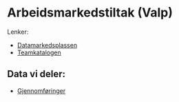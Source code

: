 # Arbeidsmarkedstiltak (Valp)

Lenker:
 - [Datamarkedsplassen](https://data.ansatt.nav.no/dataproduct/48c6dab9-d236-4088-bb48-0a59007148c9/Arbeidsmarkedstiltak%20%28Valp%29)
 - [Teamkatalogen](https://teamkatalog.nav.no/team/aa730c95-b437-497b-b1ae-0ccf69a10997)

## Data vi deler:
 - [Gjennomføringer](gjennomforing_view.md)
